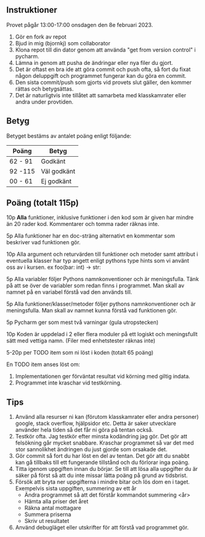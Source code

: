 Instruktioner
--------------

Provet pågår 13:00-17:00 onsdagen den 8e februari 2023.


1. Gör en fork av repot
2. Bjud in mig (bjornkj) som collaborator
3. Klona repot till din dator genom att använda "get from version control" i pycharm.
4. Lämna in genom att pusha de ändringar eller nya filer du gjort.
5. Det är oftast en bra ide att göra commit och push ofta, så fort du fixat någon deluppgift och programmet fungerar 
   kan du göra en commit.
6. Den sista commit/push som gjorts vid provets slut gäller, den kommer rättas och betygsättas.
7. Det är naturligtvis inte tillåtet att samarbeta med klasskamrater eller andra under provtiden.


Betyg
-----
Betyget bestäms av antalet poäng enligt följande:

| Poäng   | Betyg       |
|---------|-------------|
| 62 - 91 | Godkänt     |
| 92 -115 | Väl godkänt |
| 00 - 61 | Ej godkänt  |


Poäng (totalt 115p)
------------------
10p **Alla** funktioner, inklusive funktioner i den kod som är given har mindre än 20 rader kod.
    Kommentarer och tomma rader räknas inte.

 5p Alla funktioner har en doc-sträng alternativt en kommentar som beskriver vad funktionen gör.

10p Alla argument och returvärden till funktioner och metoder samt attribut i eventuella klasser 
    har typ angett enligt pythons type hints som vi använt oss av i kursen. ex foo(bar: int) -> str:

 5p Alla variabler följer Pythons namnkonventioner och är meningsfulla. Tänk på att se över de variabler som redan
    finns i programmet. Man skall av namnet på en variabel förstå vad den används till.
 
 5p Alla funktioner/klasser/metoder följer pythons namnkonventioner och är meningsfulla. 
    Man skall av namnet kunna förstå vad funktionen gör.

 5p Pycharm ger som mest två varningar (gula utropstecken)

10p Koden är uppdelad i 2 eller flera moduler på ett logiskt och meningsfullt sätt med vettiga namn. (Filer med enhetstester
räknas inte)

5-20p per TODO item som ni löst i koden (totalt 65 poäng)

En TODO item anses löst om:
1. Implementationen ger förväntat resultat vid körning med giltig indata.
2. Programmet inte kraschar vid testkörning.


Tips
----
1. Använd alla resurser ni kan (förutom klasskamrater eller andra personer) google, stack overflow, hjälpsidor etc.
   Detta är saker utvecklare använder hela tiden så det får ni göra på tentan också.
2. Testkör ofta. Jag testkör efter minsta kodändring jag gör. Det gör att felsökning går mycket snabbare. 
   Kraschar programmet så var det med stor sannolikhet ändringen du just gjorde som orsakade det.
3. Gör commit så fort du har löst en del av tentan. Det gör att du snabbt kan gå tillbaks till ett fungerande
   tillstånd och du förlorar inga poäng.
4. Titta igenom uppgiften innan du börjar. Se till att lösa alla uppgifter du är säker på först så att du inte missar
   lätta poäng på grund av tidsbrist.
5. Försök att bryta ner uppgifterna i mindre bitar och lös dom en i taget. Exempelvis sista uppgiften, summering av ett år
   * Ändra programmet så att det förstår kommandot summering <år>
   * Hämta alla priser det året
   * Räkna antal mottagare
   * Summera priserna
   * Skriv ut resultatet
6. Använd debugläget eller utskrifter för att förstå vad programmet gör.